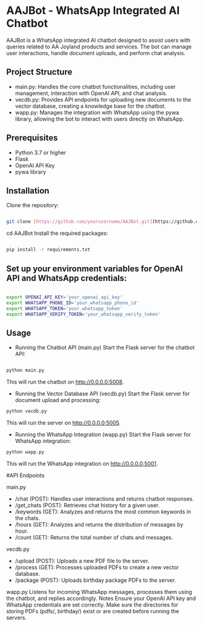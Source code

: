 # AAJBot - WhatsApp Integrated AI Chatbot

AAJBot is a WhatsApp integrated AI chatbot designed to assist users with queries related to AA Joyland products and services. The bot can manage user interactions, handle document uploads, and perform chat analysis.

## Project Structure
- main.py: Handles the core chatbot functionalities, including user management, interaction with OpenAI API, and chat analysis.
- vecdb.py: Provides API endpoints for uploading new documents to the vector database, creating a knowledge base for the chatbot.
- wapp.py: Manages the integration with WhatsApp using the pywa library, allowing the bot to interact with users directly on WhatsApp.
  
## Prerequisites
- Python 3.7 or higher
- Flask
- OpenAI API Key
- pywa library

## Installation
Clone the repository:

```sh

git clone [https://github.com/yourusername/AAJBot.git](https://github.com/ibtehaj10/AAJBot.git)
```
cd AAJBot
Install the required packages:

```sh

pip install -r requirements.txt
```
## Set up your environment variables for OpenAI API and WhatsApp credentials:

```sh

export OPENAI_API_KEY='your_openai_api_key'
export WHATSAPP_PHONE_ID='your_whatsapp_phone_id'
export WHATSAPP_TOKEN='your_whatsapp_token'
export WHATSAPP_VERIFY_TOKEN='your_whatsapp_verify_token'
```
## Usage
- Running the Chatbot API (main.py)
Start the Flask server for the chatbot API:

```sh

python main.py
```
This will run the chatbot on http://0.0.0.0:5008.

- Running the Vector Database API (vecdb.py)
Start the Flask server for document upload and processing:

```sh
python vecdb.py
```
This will run the server on http://0.0.0.0:5005.

- Running the WhatsApp Integration (wapp.py)
Start the Flask server for WhatsApp integration:
```sh
python wapp.py
```
This will run the WhatsApp integration on http://0.0.0.0:5001.

#API Endpoints

main.py
- /chat (POST): Handles user interactions and returns chatbot responses.
- /get_chats (POST): Retrieves chat history for a given user.
- /keywords (GET): Analyzes and returns the most common keywords in the chats.
- /hours (GET): Analyzes and returns the distribution of messages by hour.
- /count (GET): Returns the total number of chats and messages.

vecdb.py
- /upload (POST): Uploads a new PDF file to the server.
- /process (GET): Processes uploaded PDFs to create a new vector database.
- /package (POST): Uploads birthday package PDFs to the server.

wapp.py
Listens for incoming WhatsApp messages, processes them using the chatbot, and replies accordingly.
Notes
Ensure your OpenAI API key and WhatsApp credentials are set correctly.
Make sure the directories for storing PDFs (pdfs/, birthday/) exist or are created before running the servers.
